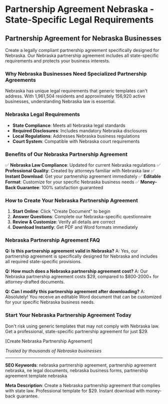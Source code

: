 # Partnership Agreement Nebraska - State-Specific Legal Requirements

## Partnership Agreement for Nebraska Businesses

Create a legally compliant partnership agreement specifically designed for Nebraska. Our Nebraska partnership agreement includes all state-specific requirements and protects your business interests.

### Why Nebraska Businesses Need Specialized Partnership Agreements

Nebraska has unique legal requirements that generic templates can't address. With 1,961,504 residents and approximately 156,920 active businesses, understanding Nebraska law is essential.

### Nebraska Legal Requirements

- **State Compliance**: Meets all Nebraska legal standards
- **Required Disclosures**: Includes mandatory Nebraska disclosures
- **Local Regulations**: Addresses Nebraska business regulations
- **Court System**: Compatible with Nebraska court requirements

### Benefits of Our Nebraska Partnership Agreement

✅ **Nebraska Law Compliance**: Updated for current Nebraska regulations
✅ **Professional Quality**: Created by attorneys familiar with Nebraska law
✅ **Instant Download**: Get your partnership agreement immediately
✅ **Editable Format**: Customize for your specific Nebraska business needs
✅ **Money-Back Guarantee**: 100% satisfaction guaranteed

### How to Create Your Nebraska Partnership Agreement

1. **Start Online**: Click "Create Document" to begin
2. **Answer Questions**: Complete our Nebraska-specific questionnaire
3. **Review & Customize**: Verify all details are correct
4. **Download Instantly**: Get PDF and Word formats immediately

### Nebraska Partnership Agreement FAQ

**Q: Is this partnership agreement valid in Nebraska?**
A: Yes, our partnership agreement is specifically designed for Nebraska and includes all required state-specific provisions.

**Q: How much does a Nebraska partnership agreement cost?**
A: Our Nebraska partnership agreement costs $29, compared to $800-2000+ for attorney-drafted documents.

**Q: Can I modify this partnership agreement after downloading?**
A: Absolutely! You receive an editable Word document that can be customized for your specific Nebraska business needs.

### Start Your Nebraska Partnership Agreement Today

Don't risk using generic templates that may not comply with Nebraska law. Get a professional, state-specific partnership agreement for just $29.

[Create Nebraska Partnership Agreement]

_Trusted by thousands of Nebraska businesses_

---

**SEO Keywords**: nebraska partnership agreement, partnership agreement nebraska, ne legal documents, nebraska business forms, partnership agreement template nebraska

**Meta Description**: Create a Nebraska partnership agreement that complies with state law. Professional template for $29. Instant download with money-back guarantee.
